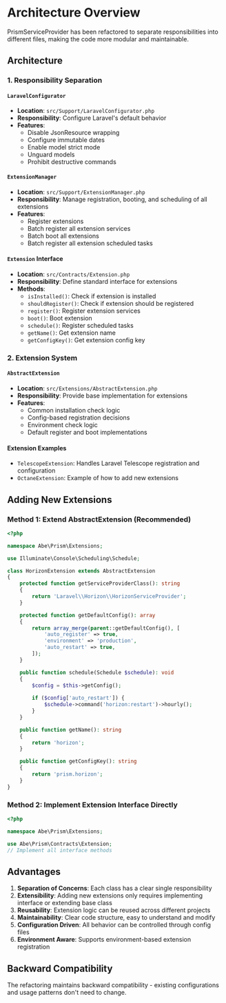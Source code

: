 # Architecture Overview

PrismServiceProvider has been refactored to separate responsibilities into different files, making the code more modular and maintainable.

## Architecture

### 1. Responsibility Separation

#### `LaravelConfigurator`
- **Location**: `src/Support/LaravelConfigurator.php`
- **Responsibility**: Configure Laravel's default behavior
- **Features**:
  - Disable JsonResource wrapping
  - Configure immutable dates
  - Enable model strict mode
  - Unguard models
  - Prohibit destructive commands

#### `ExtensionManager`
- **Location**: `src/Support/ExtensionManager.php`
- **Responsibility**: Manage registration, booting, and scheduling of all extensions
- **Features**:
  - Register extensions
  - Batch register all extension services
  - Batch boot all extensions
  - Batch register all extension scheduled tasks

#### `Extension` Interface
- **Location**: `src/Contracts/Extension.php`
- **Responsibility**: Define standard interface for extensions
- **Methods**:
  - `isInstalled()`: Check if extension is installed
  - `shouldRegister()`: Check if extension should be registered
  - `register()`: Register extension services
  - `boot()`: Boot extension
  - `schedule()`: Register scheduled tasks
  - `getName()`: Get extension name
  - `getConfigKey()`: Get extension config key

### 2. Extension System

#### `AbstractExtension`
- **Location**: `src/Extensions/AbstractExtension.php`
- **Responsibility**: Provide base implementation for extensions
- **Features**:
  - Common installation check logic
  - Config-based registration decisions
  - Environment check logic
  - Default register and boot implementations

#### Extension Examples
- `TelescopeExtension`: Handles Laravel Telescope registration and configuration
- `OctaneExtension`: Example of how to add new extensions

## Adding New Extensions

### Method 1: Extend AbstractExtension (Recommended)

```php
<?php

namespace Abe\Prism\Extensions;

use Illuminate\Console\Scheduling\Schedule;

class HorizonExtension extends AbstractExtension
{
    protected function getServiceProviderClass(): string
    {
        return 'Laravel\\Horizon\\HorizonServiceProvider';
    }

    protected function getDefaultConfig(): array
    {
        return array_merge(parent::getDefaultConfig(), [
            'auto_register' => true,
            'environment' => 'production',
            'auto_restart' => true,
        ]);
    }

    public function schedule(Schedule $schedule): void
    {
        $config = $this->getConfig();
        
        if ($config['auto_restart']) {
            $schedule->command('horizon:restart')->hourly();
        }
    }

    public function getName(): string
    {
        return 'horizon';
    }

    public function getConfigKey(): string
    {
        return 'prism.horizon';
    }
}
```

### Method 2: Implement Extension Interface Directly

```php
<?php

namespace Abe\Prism\Extensions;

use Abe\Prism\Contracts\Extension;
// Implement all interface methods
```

## Advantages

1. **Separation of Concerns**: Each class has a clear single responsibility
2. **Extensibility**: Adding new extensions only requires implementing interface or extending base class
3. **Reusability**: Extension logic can be reused across different projects
4. **Maintainability**: Clear code structure, easy to understand and modify
5. **Configuration Driven**: All behavior can be controlled through config files
6. **Environment Aware**: Supports environment-based extension registration

## Backward Compatibility

The refactoring maintains backward compatibility - existing configurations and usage patterns don't need to change.
